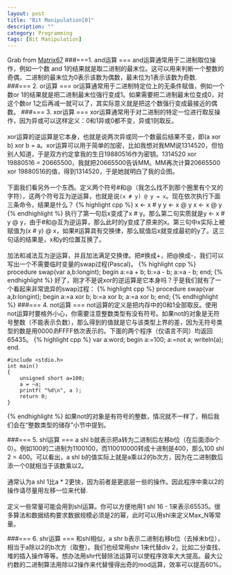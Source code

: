 ```yaml
---
layout: post
title: "Bit Manipulation[0]"
description: ""
category: Programming
tags: [Bit Manipulation]
---
```

Grab from [Matrix67](http://www.matrix67.com/blog/archives/263)
###===1. and运算 ===
and运算通常用于二进制取位操作，例如一个数 and 1的结果就是取二进制的最末位。这可以用来判断一个整数的奇偶，二进制的最末位为0表示该数为偶数，最末位为1表示该数为奇数.  
###=== 2. or运算 ===
  or运算通常用于二进制特定位上的无条件赋值，例如一个数or 1的结果就是把二进制最末位强行变成1。如果需要把二进制最末位变成0，对这个数or 1之后再减一就可以了，其实际意义就是把这个数强行变成最接近的偶数。
###=== 3. xor运算 ===
  xor运算通常用于对二进制的特定一位进行取反操作，因为异或可以这样定义：0和1异或0都不变，异或1则取反。<br>
<br>
  xor运算的逆运算是它本身，也就是说两次异或同一个数最后结果不变，即(a xor b) xor b = a。xor运算可以用于简单的加密，比如我想对我MM说1314520，但怕别人知道，于是双方约定拿我的生日19880516作为密钥。1314520 xor 19880516 = 20665500，我就把20665500告诉MM。MM再次计算20665500 xor 19880516的值，得到1314520，于是她就明白了我的企图。<br>
<br>
下面我们看另外一个东西。定义两个符号#和@（我怎么找不到那个圈里有个叉的字符），这两个符号互为逆运算，也就是说```(x # y) @ y = x```。现在依次执行下面三条命令，结果是什么？
{% highlight cpp %}
	x <- x # y
	y <- x @ y
	x <- x @ y
{% endhighlight %}
执行了第一句后x变成了x # y。那么第二句实质就是y <- x # y @ y，由于#和@互为逆运算，那么此时的y变成了原来的x。第三句中x实际上被赋值为(x # y) @ x，如果#运算具有交换律，那么赋值后x就变成最初的y了。这三句话的结果是，x和y的位置互换了。<br>
<br>
  加法和减法互为逆运算，并且加法满足交换律。把#换成+，把@换成-，我们可以写出一个不需要临时变量的swap过程(Pascal)。
{% highlight cpp %}
	procedure swap(var a,b:longint);
	begin
	   a:=a + b;
	   b:=a - b;
	   a:=a - b;
	end;
{% endhighlight %}
  好了，刚才不是说xor的逆运算是它本身吗？于是我们就有了一个看起来非常诡异的swap过程：
{% highlight cpp %}
	procedure swap(var a,b:longint);
	begin
	   a:=a xor b;
	   b:=a xor b;
	   a:=a xor b;
	end;
{% endhighlight %}
###=== 4. not运算 ===
  not运算的定义是把内存中的0和1全部取反。使用not运算时要格外小心，你需要注意整数类型有没有符号。如果not的对象是无符号整数（不能表示负数），那么得到的值就是它与该类型上界的差，因为无符号类型的数是用$0000到$FFFF依次表示的。下面的两个程序（仅语言不同）均返回65435。
{% highlight cpp %}
	var
	   a:word;
	begin
	   a:=100;
	   a:=not a;
	   writeln(a);
	end.

	#include <stdio.h>
	int main()
	{
	    unsigned short a=100;
	    a = ~a;
	    printf( "%d\n", a );    
	    return 0;
	}
{% endhighlight %}
  如果not的对象是有符号的整数，情况就不一样了，稍后我们会在“整数类型的储存”小节中提到。

###=== 5. shl运算 ===
  a shl b就表示把a转为二进制后左移b位（在后面添b个0）。例如100的二进制为1100100，而110010000转成十进制是400，那么100 shl 2 = 400。可以看出，a shl b的值实际上就是a乘以2的b次方，因为在二进制数后添一个0就相当于该数乘以2。<br>
<br>
  通常认为a shl 1比a * 2更快，因为前者是更底层一些的操作。因此程序中乘以2的操作请尽量用左移一位来代替.<br>
<br>
  定义一些常量可能会用到shl运算。你可以方便地用1 shl 16 - 1来表示65535。很多算法和数据结构要求数据规模必须是2的幂，此时可以用shl来定义Max_N等常量。

###=== 6. shr运算 ===
  和shl相似，a shr b表示二进制右移b位（去掉末b位），相当于a除以2的b次方（取整）。我们也经常用shr 1来代替div 2，比如二分查找、堆的插入操作等等。想办法用shr代替除法运算可以使程序效率大大提高。最大公约数的二进制算法用除以2操作来代替慢得出奇的mod运算，效率可以提高60%。

